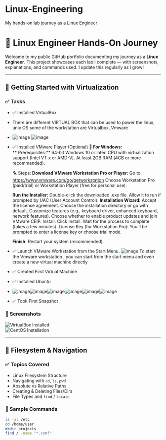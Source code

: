 # Linux-Engineering
My hands-on lab journey as a Linux Engineer
# 🐧 Linux Engineer Hands-On Journey

Welcome to my public GitHub portfolio documenting my journey as a **Linux Engineer**. This project showcases each lab I complete — with screenshots, explanations, and commands used. I update this regularly as I grow!

---

## 🔧 Getting Started with Virtualization

### ✅ Tasks
- ✅ Installed VirtualBox
- There are different VIRTUAL BOX that can be used to power the linux, unix OS some of the workstation are Virtualbox, Vmware
- ![image](https://github.com/user-attachments/assets/43a70421-6881-4689-a034-ead81b4563d7) ![image](https://github.com/user-attachments/assets/956e4ab0-375c-4761-958a-5a93ab570cec)


- ✅ Installed VMware Player (Optional)
  **🔧 For Windows:**  
     ** Prerequisites:**
     64-bit Windows 10 or later.
     CPU with virtualization support (Intel VT-x or AMD-V). 
     At least 2GB RAM (4GB or more recommended).
  
    🪜 Steps:
    **Download VMware Workstation Pro or Player:**
    Go to: https://www.vmware.com/go/getworkstation
    Choose Workstation Pro (paid/trial) or Workstation Player (free for personal use).
  
    **Run the Installer:**
     Double-click the downloaded .exe file.
     Allow it to run if prompted by UAC (User Account Control).
   **Installation Wizard:**
   Accept the license agreement.
   Choose the installation directory or go with default.
   Customize features (e.g., keyboard driver, enhanced keyboard, network features). 
   Choose whether to enable product updates and join VMware CEIP.
    Install:
     Click Install.
     Wait for the process to complete (takes a few minutes).
  License Key (for Workstation Pro):
  You’ll be prompted to enter a license key or choose trial mode.
  
  **Finish:**
  Restart your system (recommended).
  
- ✅ Launch VMware Workstation from the Start Menu.
  ![image](https://github.com/user-attachments/assets/10ff9abf-7021-4d73-9a4e-0a583fa65a69) To start the Vmware workstation , you can start from the start menu and even create a new virtual machine directly 

- ✅ Created First Virtual Machine
- ✅ Installed Ubuntu
- ![image](https://github.com/user-attachments/assets/7e9a6c9f-37c6-4448-a803-bd8d519e7984)![image](https://github.com/user-attachments/assets/c480e013-d10d-4d11-9cc0-ed6eeda106d8)![image](https://github.com/user-attachments/assets/dfdabcf0-1ce3-42dc-b1c3-ea193896e257)![image](https://github.com/user-attachments/assets/ed18ebf6-d6d0-4dea-a9e1-76dfee6f8f06)![image](https://github.com/user-attachments/assets/9074be7a-1f1e-49b9-91dd-44c9411fb16c)![image](https://github.com/user-attachments/assets/7489c7c9-1e09-452a-9671-ca454e199613)

- ✅ Took First Snapshot

### 📸 Screenshots
![VirtualBox Installed](images/virtualbox-installed.png)  
![CentOS Installation](images/centos7-installed.png)

---

## 📁 Filesystem & Navigation

### ✅ Topics Covered
- Linux Filesystem Structure
- Navigating with `cd`, `ls`, `pwd`
- Absolute vs Relative Paths
- Creating & Deleting Files/Dirs
- File Types and `find` / `locate`

### 📜 Sample Commands
```bash
ls -al /etc
cd /home/user
mkdir projects
find / -name "*.conf"
